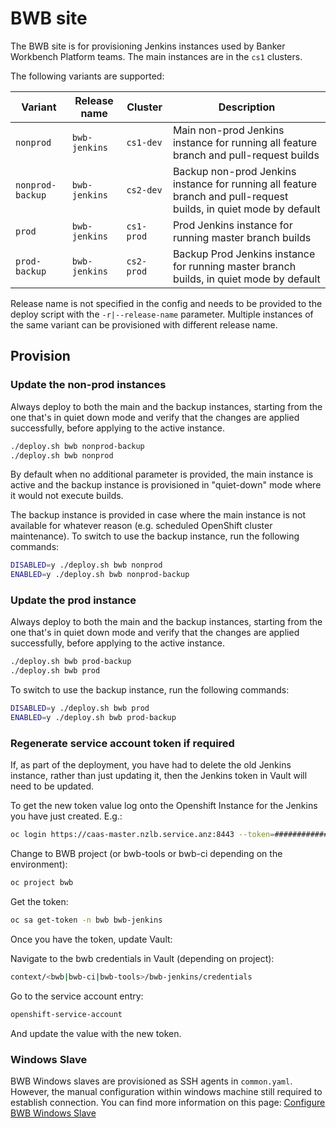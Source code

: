 # BWB site

The BWB site is for provisioning Jenkins instances used by Banker Workbench Platform teams. The main instances are in 
the `cs1`
clusters.

The following variants are supported:

| Variant          | Release name     | Cluster    | Description
| ---------------- | ------------     | ---------- | ------------------------------------------------------------------------------------------ |
| `nonprod`        | `bwb-jenkins`    | `cs1-dev`  | Main non-prod Jenkins instance for running all feature branch and pull-request builds                             |
| `nonprod-backup` | `bwb-jenkins`    | `cs2-dev`  | Backup non-prod Jenkins instance for running all feature branch and pull-request builds, in quiet mode by default |
| `prod`           | `bwb-jenkins`    | `cs1-prod` | Prod Jenkins instance for running master branch builds                                     |
| `prod-backup`    | `bwb-jenkins`    | `cs2-prod` | Backup Prod Jenkins instance for running master branch builds, in quiet mode by default |

Release name is not specified in the config and needs to be provided to the deploy script with the `-r|--release-name`
parameter. Multiple instances of the same variant can be provisioned with different release name.

## Provision

### Update the non-prod instances

Always deploy to both the main and the backup instances, starting from the one that's in quiet down mode and verify that
the changes are applied successfully, before applying to the active instance.

```sh
./deploy.sh bwb nonprod-backup
./deploy.sh bwb nonprod
```

By default when no additional parameter is provided, the main instance is active and the backup instance is provisioned
in "quiet-down" mode where it would not execute builds.

The backup instance is provided in case where the main instance is not available for whatever reason (e.g. scheduled
OpenShift cluster maintenance). To switch to use the backup instance, run the following commands:

```sh
DISABLED=y ./deploy.sh bwb nonprod
ENABLED=y ./deploy.sh bwb nonprod-backup
```

### Update the prod instance

Always deploy to both the main and the backup instances, starting from the one that's in quiet down mode and verify that
the changes are applied successfully, before applying to the active instance.

```sh
./deploy.sh bwb prod-backup
./deploy.sh bwb prod
```

To switch to use the backup instance, run the following commands:

```sh
DISABLED=y ./deploy.sh bwb prod
ENABLED=y ./deploy.sh bwb prod-backup
```

### Regenerate service account token if required
If, as part of the deployment, you have had to delete the old Jenkins instance, rather than just updating it, then the 
Jenkins token in Vault will need to be updated.

To get the new token value log onto the Openshift Instance for the Jenkins you have just created.
E.g.:
```sh
oc login https://caas-master.nzlb.service.anz:8443 --token=#############
```
Change to BWB project (or bwb-tools or bwb-ci depending on the environment):
```sh
oc project bwb
```
Get the token:
```sh
oc sa get-token -n bwb bwb-jenkins
```
Once you have the token, update Vault:

Navigate to the bwb credentials in Vault (depending on project):
```sh
context/<bwb|bwb-ci|bwb-tools>/bwb-jenkins/credentials
```
Go to the service account entry:
```sh
openshift-service-account
```
And update the value with the new token.

### Windows Slave
BWB Windows slaves are provisioned as SSH agents in `common.yaml`. However, the manual configuration within 
windows machine still required to establish connection. You can find more information on this page: 
[Configure BWB Windows Slave](https://confluence.nz.service.anz/display/channels/How+to+setup+a+windows+slave+for+Jenkins/)
